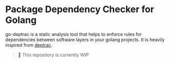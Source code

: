 # Package Dependency Checker for Golang

go-deptrac is a static analysis tool that helps to enforce rules for dependencies between software layers in your golang projects.
It is heavily inspired from [deptrac].

> :construction: This repository is currently WIP 

[references]: #
[deptrac]: https://github.com/sensiolabs-de/deptrac
